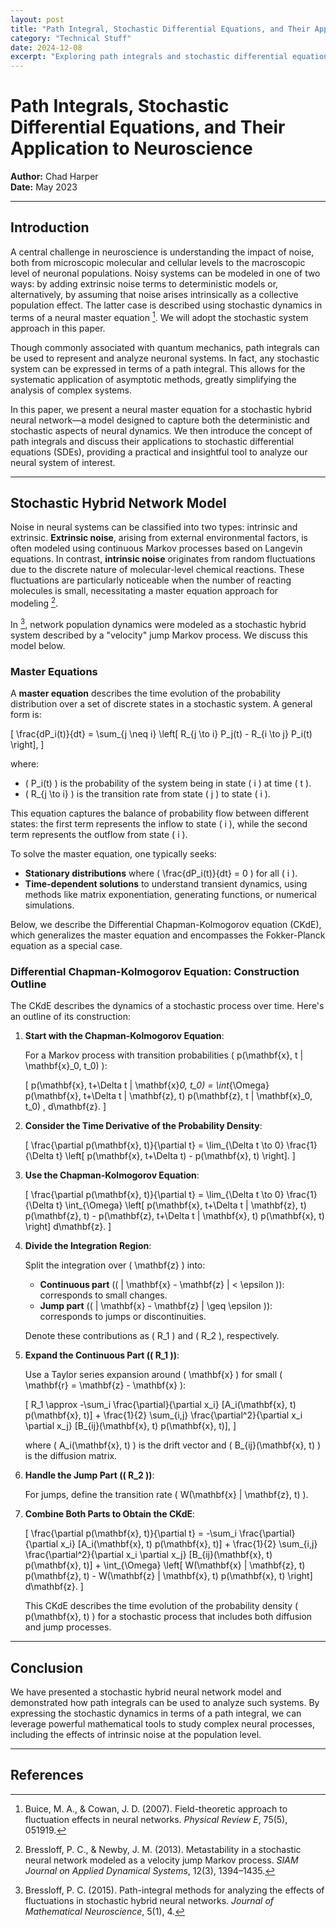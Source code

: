 ```yaml
---
layout: post
title: "Path Integral, Stochastic Differential Equations, and Their Application to Neuroscience"
category: "Technical Stuff"
date: 2024-12-08
excerpt: "Exploring path integrals and stochastic differential equations as powerful tools in neuroscience to understand the impact of intrinsic and extrinsic noise in neural systems."
---
```


# Path Integrals, Stochastic Differential Equations, and Their Application to Neuroscience

**Author:** Chad Harper  
**Date:** May 2023

---

## Introduction

A central challenge in neuroscience is understanding the impact of noise, both from microscopic molecular and cellular levels to the macroscopic level of neuronal populations. Noisy systems can be modeled in one of two ways: by adding extrinsic noise terms to deterministic models or, alternatively, by assuming that noise arises intrinsically as a collective population effect. The latter case is described using stochastic dynamics in terms of a neural master equation [^1]. We will adopt the stochastic system approach in this paper.

Though commonly associated with quantum mechanics, path integrals can be used to represent and analyze neuronal systems. In fact, any stochastic system can be expressed in terms of a path integral. This allows for the systematic application of asymptotic methods, greatly simplifying the analysis of complex systems.

In this paper, we present a neural master equation for a stochastic hybrid neural network—a model designed to capture both the deterministic and stochastic aspects of neural dynamics. We then introduce the concept of path integrals and discuss their applications to stochastic differential equations (SDEs), providing a practical and insightful tool to analyze our neural system of interest.

---

## Stochastic Hybrid Network Model

Noise in neural systems can be classified into two types: intrinsic and extrinsic. **Extrinsic noise**, arising from external environmental factors, is often modeled using continuous Markov processes based on Langevin equations. In contrast, **intrinsic noise** originates from random fluctuations due to the discrete nature of molecular-level chemical reactions. These fluctuations are particularly noticeable when the number of reacting molecules is small, necessitating a master equation approach for modeling [^3].

In [^4], network population dynamics were modeled as a stochastic hybrid system described by a "velocity" jump Markov process. We discuss this model below.

### Master Equations

A **master equation** describes the time evolution of the probability distribution over a set of discrete states in a stochastic system. A general form is:

\[
\frac{dP_i(t)}{dt} = \sum_{j \neq i} \left[ R_{j \to i} P_j(t) - R_{i \to j} P_i(t) \right],
\]

where:

- \( P_i(t) \) is the probability of the system being in state \( i \) at time \( t \).
- \( R_{j \to i} \) is the transition rate from state \( j \) to state \( i \).

This equation captures the balance of probability flow between different states: the first term represents the inflow to state \( i \), while the second term represents the outflow from state \( i \).

To solve the master equation, one typically seeks:

- **Stationary distributions** where \( \frac{dP_i(t)}{dt} = 0 \) for all \( i \).
- **Time-dependent solutions** to understand transient dynamics, using methods like matrix exponentiation, generating functions, or numerical simulations.

Below, we describe the Differential Chapman-Kolmogorov equation (CKdE), which generalizes the master equation and encompasses the Fokker-Planck equation as a special case.

### Differential Chapman-Kolmogorov Equation: Construction Outline

The CKdE describes the dynamics of a stochastic process over time. Here's an outline of its construction:

1. **Start with the Chapman-Kolmogorov Equation**:

   For a Markov process with transition probabilities \( p(\mathbf{x}, t | \mathbf{x}_0, t_0) \):

   \[
   p(\mathbf{x}, t+\Delta t | \mathbf{x}_0, t_0) = \int_{\Omega} p(\mathbf{x}, t+\Delta t | \mathbf{z}, t) p(\mathbf{z}, t | \mathbf{x}_0, t_0) \, d\mathbf{z}.
   \]

2. **Consider the Time Derivative of the Probability Density**:

   \[
   \frac{\partial p(\mathbf{x}, t)}{\partial t} = \lim_{\Delta t \to 0} \frac{1}{\Delta t} \left[ p(\mathbf{x}, t+\Delta t) - p(\mathbf{x}, t) \right].
   \]

3. **Use the Chapman-Kolmogorov Equation**:

   \[
   \frac{\partial p(\mathbf{x}, t)}{\partial t} = \lim_{\Delta t \to 0} \frac{1}{\Delta t} \int_{\Omega} \left[ p(\mathbf{x}, t+\Delta t | \mathbf{z}, t) p(\mathbf{z}, t) - p(\mathbf{z}, t+\Delta t | \mathbf{x}, t) p(\mathbf{x}, t) \right] d\mathbf{z}.
   \]

4. **Divide the Integration Region**:

   Split the integration over \( \mathbf{z} \) into:

   - **Continuous part** (\( \| \mathbf{x} - \mathbf{z} \| < \epsilon \)): corresponds to small changes.
   - **Jump part** (\( \| \mathbf{x} - \mathbf{z} \| \geq \epsilon \)): corresponds to jumps or discontinuities.

   Denote these contributions as \( R_1 \) and \( R_2 \), respectively.

5. **Expand the Continuous Part (\( R_1 \))**:

   Use a Taylor series expansion around \( \mathbf{x} \) for small \( \mathbf{r} = \mathbf{z} - \mathbf{x} \):

   \[
   R_1 \approx -\sum_i \frac{\partial}{\partial x_i} [A_i(\mathbf{x}, t) p(\mathbf{x}, t)] + \frac{1}{2} \sum_{i,j} \frac{\partial^2}{\partial x_i \partial x_j} [B_{ij}(\mathbf{x}, t) p(\mathbf{x}, t)],
   \]

   where \( A_i(\mathbf{x}, t) \) is the drift vector and \( B_{ij}(\mathbf{x}, t) \) is the diffusion matrix.

6. **Handle the Jump Part (\( R_2 \))**:

   For jumps, define the transition rate \( W(\mathbf{x} | \mathbf{z}, t) \).

7. **Combine Both Parts to Obtain the CKdE**:

   \[
   \frac{\partial p(\mathbf{x}, t)}{\partial t} = -\sum_i \frac{\partial}{\partial x_i} [A_i(\mathbf{x}, t) p(\mathbf{x}, t)] + \frac{1}{2} \sum_{i,j} \frac{\partial^2}{\partial x_i \partial x_j} [B_{ij}(\mathbf{x}, t) p(\mathbf{x}, t)] + \int_{\Omega} \left[ W(\mathbf{x} | \mathbf{z}, t) p(\mathbf{z}, t) - W(\mathbf{z} | \mathbf{x}, t) p(\mathbf{x}, t) \right] d\mathbf{z}.
   \]

   This CKdE describes the time evolution of the probability density \( p(\mathbf{x}, t) \) for a stochastic process that includes both diffusion and jump processes.

---

## Conclusion

We have presented a stochastic hybrid neural network model and demonstrated how path integrals can be used to analyze such systems. By expressing the stochastic dynamics in terms of a path integral, we can leverage powerful mathematical tools to study complex neural processes, including the effects of intrinsic noise at the population level.

---

## References

[^1]: Buice, M. A., & Cowan, J. D. (2007). Field-theoretic approach to fluctuation effects in neural networks. *Physical Review E*, 75(5), 051919.  
[^2]: Ullah, M., & Wolkenhauer, O. (2007). Family tree of Markov models in systems biology. *IET Systems Biology*, 1(4), 247–254.  
[^3]: Bressloff, P. C., & Newby, J. M. (2013). Metastability in a stochastic neural network modeled as a velocity jump Markov process. *SIAM Journal on Applied Dynamical Systems*, 12(3), 1394–1435.  
[^4]: Bressloff, P. C. (2015). Path-integral methods for analyzing the effects of fluctuations in stochastic hybrid neural networks. *Journal of Mathematical Neuroscience*, 5(1), 4.  
